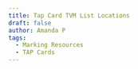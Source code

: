 ```yaml
---
title: Tap Card TVM List Locations
draft: false
author: Amanda P
tags:
  - Marking Resources
  - TAP Cards
---
```


